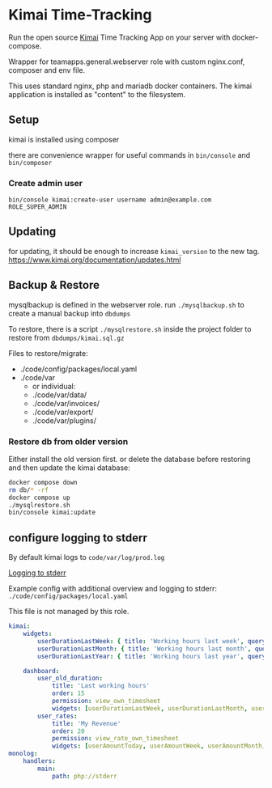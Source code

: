 # Kimai Time-Tracking

Run the open source [Kimai](https://www.kimai.org/) Time Tracking App on your server with docker-compose.

Wrapper for teamapps.general.webserver role with custom nginx.conf, composer and env file.

This uses standard nginx, php and mariadb docker containers. The kimai application is installed as "content" to the filesystem.

## Setup

kimai is installed using composer

there are convenience wrapper for useful commands in `bin/console` and `bin/composer`

### Create admin user

`bin/console kimai:create-user username admin@example.com ROLE_SUPER_ADMIN`

## Updating

for updating, it should be enough to increase `kimai_version` to the new tag. https://www.kimai.org/documentation/updates.html

## Backup & Restore

mysqlbackup is defined in the webserver role. run `./mysqlbackup.sh` to create a manual backup into `dbdumps`

To restore, there is a script `./mysqlrestore.sh` inside the project folder to restore from `dbdumps/kimai.sql.gz`

Files to restore/migrate:

* ./code/config/packages/local.yaml
* ./code/var
  * or individual:
  * ./code/var/data/
  * ./code/var/invoices/
  * ./code/var/export/
  * ./code/var/plugins/

### Restore db from older version

Either install the old version first. or delete the database before restoring and then update the kimai database:

~~~bash
docker compose down
rm db/* -rf
docker compose up
./mysqlrestore.sh
bin/console kimai:update
~~~

## configure logging to stderr

By default kimai logs to `code/var/log/prod.log`

[Logging to stderr](https://www.kimai.org/documentation/logging.html#logging-to-stderr)

Example config with additional overview and logging to stderr: `./code/config/packages/local.yaml`

This file is not managed by this role.

~~~yaml
kimai:
    widgets:
        userDurationLastWeek: { title: 'Working hours last week', query: duration, user: true, begin: 'monday last week 00:00:00', end: 'sunday last week 23:59:59', icon: duration, color: blue }
        userDurationLastMonth: { title: 'Working hours last month', query: duration, user: true, begin: 'first day of last month 00:00:00', end: 'last day of last month 23:59:59', icon: duration, color: purple }
        userDurationLastYear: { title: 'Working hours last year', query: duration, user: true, begin: '01 january last year 00:00:00', end: '31 december last year 23:59:59', icon: duration, color: yellow }

    dashboard:
        user_old_duration:
            title: 'Last working hours'
            order: 15
            permission: view_own_timesheet
            widgets: [userDurationLastWeek, userDurationLastMonth, userDurationLastYear]
        user_rates:
            title: 'My Revenue'
            order: 20
            permission: view_rate_own_timesheet
            widgets: [userAmountToday, userAmountWeek, userAmountMonth, userAmountYear]
monolog:
    handlers:
        main:
            path: php://stderr
~~~
